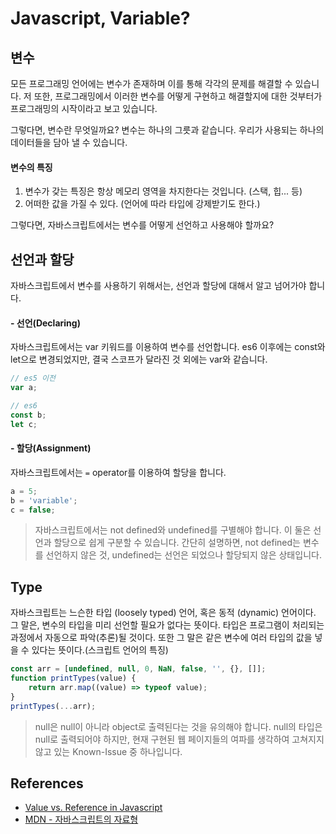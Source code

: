 # Javascript, Variable?

## 변수
모든 프로그래밍 언어에는 변수가 존재하며 이를 통해 각각의 문제를 해결할 수 있습니다.
저 또한, 프로그래밍에서 이러한 변수를 어떻게 구현하고 해결할지에 대한 것부터가 프로그래밍의 시작이라고 보고 있습니다.

그렇다면, 변수란 무엇일까요? 변수는 하나의 그릇과 같습니다. 우리가 사용되는 하나의 데이터들을 담아 낼 수 있습니다.

#### 변수의 특징
1. 변수가 갖는 특징은 항상 메모리 영역을 차지한다는 것입니다. (스택, 힙... 등)
2. 어떠한 값을 가질 수 있다. (언어에 따라 타입에 강제받기도 한다.)

그렇다면, 자바스크립트에서는 변수를 어떻게 선언하고 사용해야 할까요?

## 선언과 할당
자바스크립트에서 변수를 사용하기 위해서는, 선언과 할당에 대해서 알고 넘어가야 합니다.

#### - 선언(Declaring)
자바스크립트에서는 var 키워드를 이용하여 변수를 선언합니다. es6 이후에는 const와 let으로 변경되었지만, 결국 스코프가 달라진 것 외에는 var와 같습니다.

```js
// es5 이전
var a;

// es6
const b;
let c;
```

#### - 할당(Assignment)
자바스크립트에서는 `=` operator를 이용하여 할당을 합니다.

```js
a = 5;
b = 'variable';
c = false;
```

> 자바스크립트에서는 not defined와 undefined를 구별해야 합니다. 이 둘은 선언과 할당으로 쉽게 구분할 수 있습니다.
간단히 설명하면, not defined는 변수를 선언하지 않은 것, undefined는 선언은 되었으나 할당되지 않은 상태입니다.

## Type
자바스크립트는 느슨한 타입 (loosely typed) 언어, 혹은 동적 (dynamic) 언어이다. 그 말은, 변수의 타입을 미리 선언할 필요가 없다는 뜻이다.
타입은 프로그램이 처리되는 과정에서 자동으로 파악(추론)될 것이다. 또한 그 말은 같은 변수에 여러 타입의 값을 넣을 수 있다는 뜻이다.(스크립트 언어의 특징)

```js
const arr = [undefined, null, 0, NaN, false, '', {}, []];
function printTypes(value) {
	return arr.map((value) => typeof value);
}
printTypes(...arr);
```

> null은 null이 아니라 object로 출력된다는 것을 유의해야 합니다.
null의 타입은 null로 출력되어야 하지만, 현재 구현된 웹 페이지들의 여파를 생각하여 고쳐지지 않고 있는 Known-Issue 중 하나입니다.

## References
- [Value vs. Reference in Javascript](https://codeburst.io/explaining-value-vs-reference-in-javascript-647a975e12a0)
- [MDN - 자바스크립트의 자료형](https://developer.mozilla.org/ko/docs/Web/JavaScript/Data_structures)


